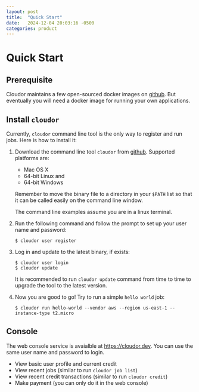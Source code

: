 ```yaml
---
layout: post
title:  "Quick Start"
date:   2024-12-04 20:03:16 -0500
categories: product
---
```


# Quick Start

## Prerequisite

Cloudor maintains a few open-sourced docker images on [github](https://github.com/cloudor-io/dockers). 
But eventually you will need a docker image for running your own applications.

## Install `cloudor`

Currently, `cloudor` command line tool is the only way to register and run jobs. Here is how to install it:

1. Download the command line tool `cloudor` from [github](https://github.com/cloudor-io/cloudctl/releases/). Supported platforms are:
	* Mac OS X
	* 64-bit Linux and
	* 64-bit Windows
	
	Remember to move the binary file to a directory in your `$PATH` list so that it can be called easily on the command line window.
	
	The command line examples assume you are in a linux terminal.

2. Run the following command and follow the prompt to set up your user name and password:
	```
	$ cloudor user register
	```
3. Log in and update to the latest binary, if exists:
	```
	$ cloudor user login
	$ cloudor update
	```
	It is recommended to run `cloudor update` command from time to time to upgrade the tool to the latest version.

4. Now you are good to go! Try to run a simple `hello world` job:
	```
	$ cloudor run hello-world --vendor aws --region us-east-1 --instance-type t2.micro
	```

## Console

The web console service is avaialble at https://cloudor.dev. You can use the same user name and password to login.

* View basic user profile and current credit 
* View recent jobs (similar to run `cloudor job list`)
* View recent credit transactions (similar to run `cloudor credit`)
* Make payment (you can only do it in the web console)


## 
